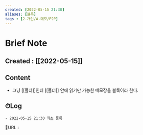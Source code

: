 ```yaml
---
created: [2022-05-15 21:30]
aliases: [블록]
tags : [2.개인/A.메모/P2P]
---
```


# Brief Note
## Created : [[2022-05-15]]
## Content
- 그냥 [[폴더]]인데 [[폴더]] 안에 읽기만 가능한 메모장을 블록이라 한다.



## ⏱Log
	- 2022-05-15 21:30 최초 등록


📙URL :
